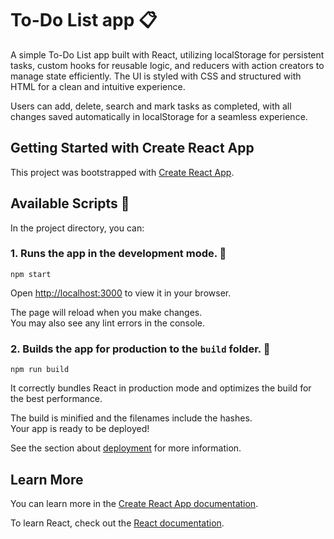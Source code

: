 # To-Do List app 📋

A simple To-Do List app built with React, utilizing localStorage for persistent tasks, custom hooks for reusable logic, and reducers with action creators to manage state efficiently. The UI is styled with CSS and structured with HTML for a clean and intuitive experience. 

Users can add, delete, search and mark tasks as completed, with all changes saved automatically in localStorage for a seamless experience.

## Getting Started with Create React App

This project was bootstrapped with [Create React App](https://github.com/facebook/create-react-app).

## Available Scripts 🚀

In the project directory, you can:

### 1. Runs the app in the development mode. 💚
```
npm start
```


Open [http://localhost:3000](http://localhost:3000) to view it in your browser.

The page will reload when you make changes.\
You may also see any lint errors in the console.

### 2. Builds the app for production to the `build` folder. 💛

```
npm run build
```

It correctly bundles React in production mode and optimizes the build for the best performance.

The build is minified and the filenames include the hashes.\
Your app is ready to be deployed!

See the section about [deployment](https://facebook.github.io/create-react-app/docs/deployment) for more information.


## Learn More

You can learn more in the [Create React App documentation](https://facebook.github.io/create-react-app/docs/getting-started).

To learn React, check out the [React documentation](https://reactjs.org/).

